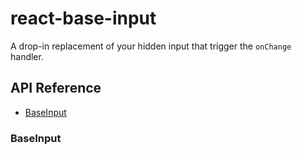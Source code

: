 # react-base-input

A drop-in replacement of your hidden input that trigger the `onChange` handler.

<!-- aside -->

## API Reference

- [BaseInput](#baseinput)

<!-- /aside -->

### BaseInput
